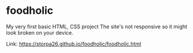 # foodholic
My very first basic HTML, CSS project
The site's not responsive so it might 
look broken on your device.

Link: https://storpa26.github.io/foodholic/foodholic.html
